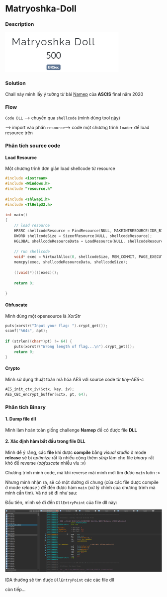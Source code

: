 # Matryoshka-Doll

### Description

![dc](images/1.png)

### Solution

Chall này mình lấy ý tưởng từ bài [Namep](https://github.com/lanleft/CTF_Writeups/tree/master/1_SVATTT20/Namep) của **ASCIS** final năm 2020

### Flow

`Code DLL` --> chuyển qua `shellcode` (mình dùng tool [này](https://github.com/hasherezade/pe_to_shellcode))

 --> import vào phần `resource`--> code một chương trình `loader` để load resource trên

### Phân tích source code

#### Load Resource

Một chương trình đơn giản load shellcode từ resource

```C
#include <iostream>
#include <Windows.h>
#include "resource.h"

#include <shlwapi.h>
#include <TlHelp32.h>

int main()
{
	// load resource
	HRSRC shellcodeResource = FindResource(NULL, MAKEINTRESOURCE(IDR_BIN011), L"bin01");
	DWORD shellcodeSize = SizeofResource(NULL, shellcodeResource);
	HGLOBAL shellcodeResourceData = LoadResource(NULL, shellcodeResource);

	// run shellcode
	void* exec = VirtualAlloc(0, shellcodeSize, MEM_COMMIT, PAGE_EXECUTE_READWRITE);
	memcpy(exec, shellcodeResourceData, shellcodeSize);

	((void(*)())exec)();

	return 0;

}
```

#### Obfuscate

Mình dùng một opensource là *XorStr*

```C
puts(xorstr("Input your flag: ").crypt_get());
scanf("%64s", &pt);

if (strlen((char*)pt) != 64) {
    puts(xorstr("Wrong length of flag...\n").crypt_get());
    return 0;
}
```

#### Crypto

Mình sử dụng thuật toán mã hóa AES với source code từ *tiny-AES-c*

```C
AES_init_ctx_iv(&ctx, key, iv);
AES_CBC_encrypt_buffer(&ctx, pt, 64);

```

### Phân tích Binary

#### 1. Dump file dll

Mình làm hoàn toàn giống challenge **Namep** để có được file **DLL**

#### 2. Xác định hàm bắt đầu trong file DLL

Mình để ý rằng, các **file** khi được **compile** bằng *visual studio* ở mode **release** sẽ bị *optimize* rất là nhiều cộng thêm *strip* làm cho file *binary* rất khó để reverse (*obfuscate* nhiều vlu :v) 

Chương trình mình code, mà khi reverse mãi mình mới tìm được `main` luôn :<

Nhưng mình nhận ra, sẽ có một đường đi chung (của các file được compile ở mode *release* ) để đến được hàm `main` (xử lý chính của chương trình mà mình cần tìm). Và nó sẽ đi như sau:

Đầu tiên, mình sẽ đi đến `DllEntryPoint` của file dll này:

![2](images/2.png)

IDA thường sẽ tìm được `DllEntryPoint` các các file dll

còn tiếp...
